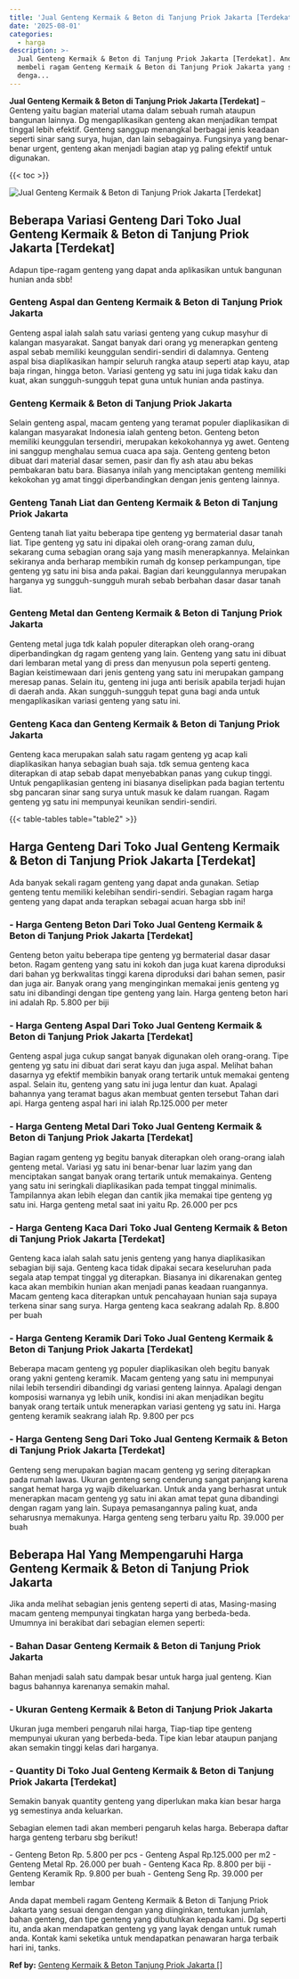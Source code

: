 ```yaml
---
title: 'Jual Genteng Kermaik & Beton di Tanjung Priok Jakarta [Terdekat]'
date: '2025-08-01'
categories:
  - harga
description: >-
  Jual Genteng Kermaik & Beton di Tanjung Priok Jakarta [Terdekat]. Anda dapat
  membeli ragam Genteng Kermaik & Beton di Tanjung Priok Jakarta yang sesuai
  denga...
---
```


**Jual Genteng Kermaik & Beton di Tanjung Priok Jakarta \[Terdekat\]** – Genteng yaitu bagian material utama dalam sebuah rumah ataupun bangunan lainnya. Dg mengaplikasikan genteng akan menjadikan tempat tinggal lebih efektif. Genteng sanggup menangkal berbagai jenis keadaan seperti sinar sang surya, hujan, dan lain sebagainya. Fungsinya yang benar-benar urgent, genteng akan menjadi bagian atap yg paling efektif untuk digunakan.

{{< toc >}}

![Jual Genteng Kermaik & Beton di Tanjung Priok Jakarta [Terdekat]](/images/genteng-minimalis-murah21.png)

## Beberapa Variasi Genteng Dari Toko Jual Genteng Kermaik & Beton di Tanjung Priok Jakarta \[Terdekat\]

Adapun tipe-ragam genteng yang dapat anda aplikasikan untuk bangunan hunian anda sbb!

### Genteng Aspal dan Genteng Kermaik & Beton di Tanjung Priok Jakarta

Genteng aspal ialah salah satu variasi genteng yang cukup masyhur di kalangan masyarakat. Sangat banyak dari orang yg menerapkan genteng aspal sebab memiliki keunggulan sendiri-sendiri di dalamnya. Genteng aspal bisa diaplikasikan hampir seluruh rangka ataup seperti atap kayu, atap baja ringan, hingga beton. Variasi genteng yg satu ini juga tidak kaku dan kuat, akan sungguh-sungguh tepat guna untuk hunian anda pastinya.

### Genteng Kermaik & Beton di Tanjung Priok Jakarta

Selain genteng aspal, macam genteng yang teramat populer diaplikasikan di kalangan masyarakat Indonesia ialah genteng beton. Genteng beton memiliki keunggulan tersendiri, merupakan kekokohannya yg awet. Genteng ini sanggup menghalau semua cuaca apa saja. Genteng genteng beton dibuat dari material dasar semen, pasir dan fly ash atau abu bekas pembakaran batu bara. Biasanya inilah yang menciptakan genteng memiliki kekokohan yg amat tinggi diperbandingkan dengan jenis genteng lainnya.

### Genteng Tanah Liat dan Genteng Kermaik & Beton di Tanjung Priok Jakarta

Genteng tanah liat yaitu beberapa tipe genteng yg bermaterial dasar tanah liat. Tipe genteng yg satu ini dipakai oleh orang-orang zaman dulu, sekarang cuma sebagian orang saja yang masih menerapkannya. Melainkan sekiranya anda berharap membikin rumah dg konsep perkampungan, tipe genteng yg satu ini bisa anda pakai. Bagian dari keunggulannya merupakan harganya yg sungguh-sungguh murah sebab berbahan dasar dasar tanah liat.

### Genteng Metal dan Genteng Kermaik & Beton di Tanjung Priok Jakarta

Genteng metal juga tdk kalah populer diterapkan oleh orang-orang diperbandingkan dg ragam genteng yang lain. Genteng yang satu ini dibuat dari lembaran metal yang di press dan menyusun pola seperti genteng. Bagian keistimewaan dari jenis genteng yang satu ini merupakan gampang meresap panas. Selain itu, genteng ini juga anti berisik apabila terjadi hujan di daerah anda. Akan sungguh-sungguh tepat guna bagi anda untuk mengaplikasikan variasi genteng yang satu ini.

### Genteng Kaca dan Genteng Kermaik & Beton di Tanjung Priok Jakarta

Genteng kaca merupakan salah satu ragam genteng yg acap kali diaplikasikan hanya sebagian buah saja. tdk semua genteng kaca diterapkan di atap sebab dapat menyebabkan panas yang cukup tinggi. Untuk pengaplikasian genteng ini biasanya diselipkan pada bagian tertentu sbg pancaran sinar sang surya untuk masuk ke dalam ruangan. Ragam genteng yg satu ini mempunyai keunikan sendiri-sendiri.

{{< table-tables table="table2" >}}

## Harga Genteng Dari Toko Jual Genteng Kermaik & Beton di Tanjung Priok Jakarta \[Terdekat\]

Ada banyak sekali ragam genteng yang dapat anda gunakan. Setiap genteng tentu memiliki kelebihan sendiri-sendiri. Sebagian ragam harga genteng yang dapat anda terapkan sebagai acuan harga sbb ini!

### \- Harga Genteng Beton Dari Toko Jual Genteng Kermaik & Beton di Tanjung Priok Jakarta \[Terdekat\]

Genteng beton yaitu beberapa tipe genteng yg bermaterial dasar dasar beton. Ragam genteng yang satu ini kokoh dan juga kuat karena diproduksi dari bahan yg berkwalitas tinggi karena diproduksi dari bahan semen, pasir dan juga air. Banyak orang yang menginginkan memakai jenis genteng yg satu ini dibandingi dengan tipe genteng yang lain. Harga genteng beton hari ini adalah Rp. 5.800 per biji

### \- Harga Genteng Aspal Dari Toko Jual Genteng Kermaik & Beton di Tanjung Priok Jakarta \[Terdekat\]

Genteng aspal juga cukup sangat banyak digunakan oleh orang-orang. Tipe genteng yg satu ini dibuat dari serat kayu dan juga aspal. Melihat bahan dasarnya yg efektif membikin banyak orang tertarik untuk memakai genteng aspal. Selain itu, genteng yang satu ini juga lentur dan kuat. Apalagi bahannya yang teramat bagus akan membuat genten tersebut Tahan dari api. Harga genteng aspal hari ini ialah Rp.125.000 per meter

### \- Harga Genteng Metal Dari Toko Jual Genteng Kermaik & Beton di Tanjung Priok Jakarta \[Terdekat\]

Bagian ragam genteng yg begitu banyak diterapkan oleh orang-orang ialah genteng metal. Variasi yg satu ini benar-benar luar lazim yang dan menciptakan sangat banyak orang tertarik untuk memakainya. Genteng yang satu ini seringkali diaplikasikan pada tempat tinggal minimalis. Tampilannya akan lebih elegan dan cantik jika memakai tipe genteng yg satu ini. Harga genteng metal saat ini yaitu Rp. 26.000 per pcs

### \- Harga Genteng Kaca Dari Toko Jual Genteng Kermaik & Beton di Tanjung Priok Jakarta \[Terdekat\]

Genteng kaca ialah salah satu jenis genteng yang hanya diaplikasikan sebagian biji saja. Genteng kaca tidak dipakai secara keseluruhan pada segala atap tempat tinggal yg diterapkan. Biasanya ini dikarenakan genteg kaca akan membikin hunian akan menjadi panas keadaan ruangannya. Macam genteng kaca diterapkan untuk pencahayaan hunian saja supaya terkena sinar sang surya. Harga genteng kaca seakrang adalah Rp. 8.800 per buah

### \- Harga Genteng Keramik Dari Toko Jual Genteng Kermaik & Beton di Tanjung Priok Jakarta \[Terdekat\]

Beberapa macam genteng yg populer diaplikasikan oleh begitu banyak orang yakni genteng keramik. Macam genteng yang satu ini mempunyai nilai lebih tersendiri dibandingi dg variasi genteng lainnya. Apalagi dengan komposisi warnanya yg lebih unik, kondisi ini akan menjadikan begitu banyak orang tertaik untuk menerapkan variasi genteng yg satu ini. Harga genteng keramik seakrang ialah Rp. 9.800 per pcs

### \- Harga Genteng Seng Dari Toko Jual Genteng Kermaik & Beton di Tanjung Priok Jakarta \[Terdekat\]

Genteng seng merupakan bagian macam genteng yg sering diterapkan pada rumah lawas. Ukuran genteng seng cenderung sangat panjang karena sangat hemat harga yg wajib dikeluarkan. Untuk anda yang berhasrat untuk menerapkan macam genteng yg satu ini akan amat tepat guna dibandingi dengan ragam yang lain. Supaya pemasangannya paling kuat, anda seharusnya memakunya. Harga genteng seng terbaru yaitu Rp. 39.000 per buah

## Beberapa Hal Yang Mempengaruhi Harga Genteng Kermaik & Beton di Tanjung Priok Jakarta

Jika anda melihat sebagian jenis genteng seperti di atas, Masing-masing macam genteng mempunyai tingkatan harga yang berbeda-beda. Umumnya ini berakibat dari sebagian elemen seperti:

### \- Bahan Dasar Genteng Kermaik & Beton di Tanjung Priok Jakarta

Bahan menjadi salah satu dampak besar untuk harga jual genteng. Kian bagus bahannya karenanya semakin mahal.

### \- Ukuran Genteng Kermaik & Beton di Tanjung Priok Jakarta

Ukuran juga memberi pengaruh nilai harga, Tiap-tiap tipe genteng mempunyai ukuran yang berbeda-beda. Tipe kian lebar ataupun panjang akan semakin tinggi kelas dari harganya.

### \- Quantity Di Toko Jual Genteng Kermaik & Beton di Tanjung Priok Jakarta \[Terdekat\]

Semakin banyak quantity genteng yang diperlukan maka kian besar harga yg semestinya anda keluarkan.

Sebagian elemen tadi akan memberi pengaruh kelas harga. Beberapa daftar harga genteng terbaru sbg berikut!

\- Genteng Beton Rp. 5.800 per pcs - Genteng Aspal Rp.125.000 per m2 - Genteng Metal Rp. 26.000 per buah - Genteng Kaca Rp. 8.800 per biji - Genteng Keramik Rp. 9.800 per buah - Genteng Seng Rp. 39.000 per lembar

Anda dapat membeli ragam Genteng Kermaik & Beton di Tanjung Priok Jakarta yang sesuai dengan dengan yang diinginkan, tentukan jumlah, bahan genteng, dan tipe genteng yang dibutuhkan kepada kami. Dg seperti itu, anda akan mendapatkan genteng yg yang layak dengan untuk rumah anda. Kontak kami seketika untuk mendapatkan penawaran harga terbaik hari ini, tanks.

**Ref by:**  [Genteng Kermaik & Beton  Tanjung Priok Jakarta []](https://id.wikipedia.org/wiki/Genteng)
